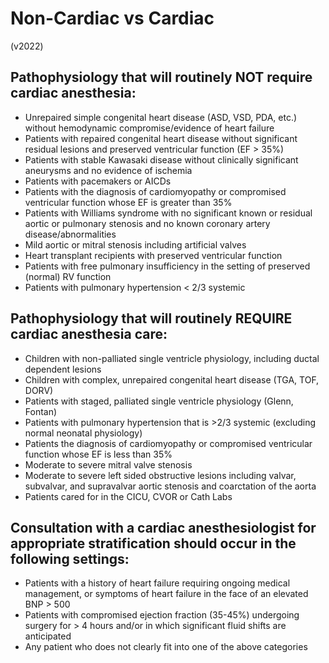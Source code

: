# Non-Cardiac vs Cardiac

(v2022)

## Pathophysiology that will routinely NOT require cardiac anesthesia:

- Unrepaired simple congenital heart disease (ASD, VSD, PDA, etc.) without hemodynamic compromise/evidence of heart failure
- Patients with repaired congenital heart disease without significant residual lesions and preserved ventricular function (EF > 35%)
- Patients with stable Kawasaki disease without clinically significant aneurysms and no evidence of ischemia
- Patients with pacemakers or AICDs
- Patients with the diagnosis of cardiomyopathy or compromised ventricular function whose EF is greater than 35%
- Patients with Williams syndrome with no significant known or residual aortic or pulmonary stenosis and no known coronary artery disease/abnormalities
- Mild aortic or mitral stenosis including artificial valves
- Heart transplant recipients with preserved ventricular function
- Patients with free pulmonary insufficiency in the setting of preserved (normal) RV function
- Patients with pulmonary hypertension < 2/3 systemic


## Pathophysiology that will routinely REQUIRE cardiac anesthesia care:

- Children with non-palliated single ventricle physiology, including ductal dependent lesions
- Children with complex, unrepaired congenital heart disease (TGA, TOF, DORV)
- Patients with staged, palliated single ventricle physiology (Glenn, Fontan)
- Patients with pulmonary hypertension that is >2/3 systemic (excluding normal neonatal physiology)
- Patients the diagnosis of cardiomyopathy or compromised ventricular function whose EF is less than 35%
- Moderate to severe mitral valve stenosis
- Moderate to severe left sided obstructive lesions including valvar, subvalvar, and supravalvar aortic stenosis and coarctation of the aorta
- Patients cared for in the CICU, CVOR or Cath Labs

## Consultation with a cardiac anesthesiologist for appropriate stratification should occur in the following settings:

- Patients with a history of heart failure requiring ongoing medical management, or symptoms of heart failure in the face of an elevated BNP > 500
- Patients with compromised ejection fraction (35-45%) undergoing surgery for > 4 hours and/or in which significant fluid shifts are anticipated
- Any patient who does not clearly fit into one of the above categories
